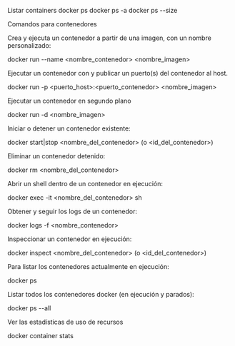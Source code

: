



Listar containers
docker ps
docker ps -a
docker ps --size


Comandos para contenedores

Crea y ejecuta un contenedor a partir de una imagen, con un nombre personalizado:

docker run --name <nombre_contenedor> <nombre_imagen>

Ejecutar un contenedor con y publicar un puerto(s) del contenedor al host.

docker run -p <puerto_host>:<puerto_contenedor> <nombre_imagen>

Ejecutar un contenedor en segundo plano

docker run -d <nombre_imagen>

Iniciar o detener un contenedor existente:

docker start|stop <nombre_del_contenedor> (o <id_del_contenedor>)

Eliminar un contenedor detenido:

docker rm <nombre_del_contenedor>

Abrir un shell dentro de un contenedor en ejecución:

docker exec -it <nombre_del_contenedor> sh

Obtener y seguir los logs de un contenedor:

docker logs -f <nombre_contenedor>

Inspeccionar un contenedor en ejecución:

docker inspect <nombre_del_contenedor> (o <id_del_contenedor>)

Para listar los contenedores actualmente en ejecución:

docker ps

Listar todos los contenedores docker (en ejecución y parados):

docker ps --all

Ver las estadísticas de uso de recursos

docker container stats